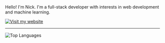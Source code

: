 Hello! I'm Nick. I'm a full-stack developer with interests in web development and machine learning.

[![Visit my website](https://img.shields.io/badge/Check_out_my_website-blue?style=for-the-badge)](https://nickcordy.com)

---

![Top Languages](https://github-readme-stats.vercel.app/api/top-langs/?username=NickCordy&layout=compact&theme=radical)
